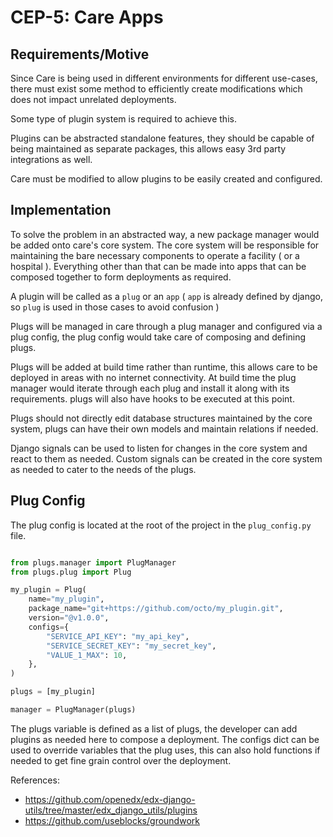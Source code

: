 
# CEP-5: Care Apps

## Requirements/Motive 

Since Care is being used in different environments for different use-cases, there must exist some method to efficiently create modifications which does not
impact unrelated deployments.

Some type of plugin system is required to achieve this.

Plugins can be abstracted standalone features, they should be capable of being maintained as separate packages, this allows easy 3rd party integrations as well.

Care must be modified to allow plugins to be easily created and configured.

## Implementation

To solve the problem in an abstracted way, a new package manager would be added onto care's core system. The core system
will be responsible for maintaining the bare necessary components to operate a facility ( or a hospital ). Everything other
than that can be made into apps that can be composed together to form deployments as required. 

A plugin will be called as a `plug` or an `app` ( `app` is already defined by django, so `plug` is used in those cases to avoid confusion ) 

Plugs will be managed in care through a plug manager and configured via a plug config, the plug config would take care of composing and defining plugs.  

Plugs will be added at build time rather than runtime, this allows care to be deployed in areas with no internet connectivity. At build time
the plug manager would iterate through each plug and install it along with its requirements. plugs will also have hooks to be executed at this point.

Plugs should not directly edit database structures maintained by the core system, plugs can have their own models and maintain relations if needed. 

Django signals can be used to listen for changes in the core system and react to them as needed. Custom signals can be created in the core system as needed 
to cater to the needs of the plugs.

## Plug Config

The plug config is located at the root of the project in the `plug_config.py` file.  

```python

from plugs.manager import PlugManager
from plugs.plug import Plug

my_plugin = Plug(
    name="my_plugin",
    package_name="git+https://github.com/octo/my_plugin.git",
    version="@v1.0.0",
    configs={
        "SERVICE_API_KEY": "my_api_key",
        "SERVICE_SECRET_KEY": "my_secret_key",
        "VALUE_1_MAX": 10,
    },
)

plugs = [my_plugin]

manager = PlugManager(plugs)
```

The plugs variable is defined as a list of plugs, the developer can add plugins as needed here to compose a deployment. The configs dict 
can be used to override variables that the plug uses, this can also hold functions if needed to get fine grain control over the deployment.


References: 
- https://github.com/openedx/edx-django-utils/tree/master/edx_django_utils/plugins
- https://github.com/useblocks/groundwork
